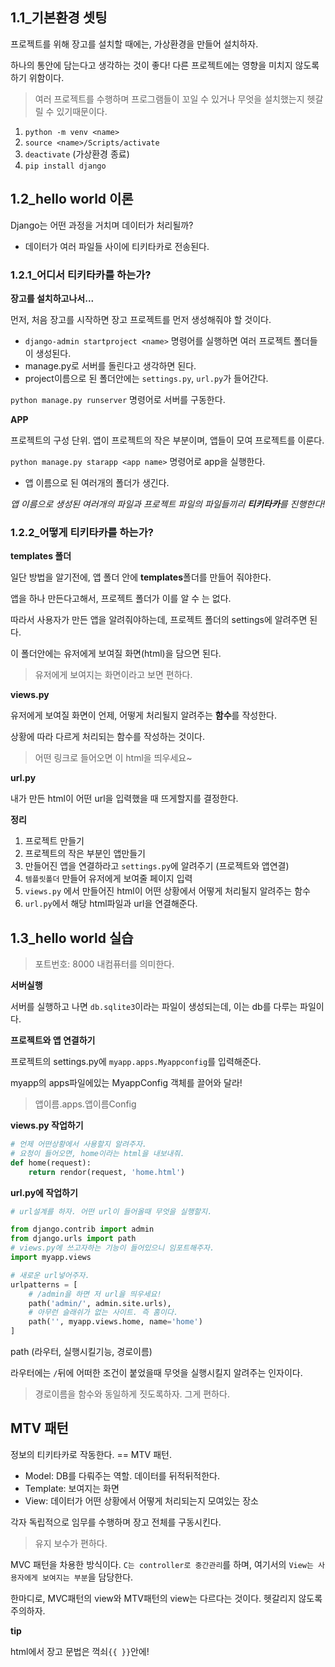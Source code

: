 ## 1.1_기본환경 셋팅

프로젝트를 위해 장고를 설치할 때에는, 가상환경을 만들어 설치하자.

하나의 통안에 담는다고 생각하는 것이 좋다! 다른 프로젝트에는 영향을 미치지 않도록 하기 위함이다. 

> 여러 프로젝트를 수행하며 프로그램들이 꼬일 수 있거나 무엇을 설치했는지 헷갈릴 수 있기때문이다.

1. `python -m venv <name>`
2. `source <name>/Scripts/activate`
3. `deactivate` (가상환경 종료)
4. `pip install django`



## 1.2_hello world 이론

Django는 어떤 과정을 거치며 데이터가 처리될까?

- 데이터가 여러 파일들 사이에 티키타카로 전송된다.

### 1.2.1_어디서 티키타카를 하는가?

__장고를 설치하고나서...__

먼저, 처음 장고를 시작하면 장고 프로젝트를 먼저 생성해줘야 할 것이다.

- `django-admin startproject <name>` 명령어를 실행하면 여러 프로젝트 폴더들이 생성된다.
- manage.py로 서버를 돌린다고 생각하면 된다.
- project이름으로 된 폴더안에는 `settings.py`, `url.py`가 들어간다.

`python manage.py runserver` 명령어로 서버를 구동한다.

__APP__

프로젝트의 구성 단위. 앱이 프로젝트의 작은 부분이며, 앱들이 모여 프로젝트를 이룬다.

`python manage.py starapp <app name>` 명령어로 app을 실행한다.

- 앱 이름으로 된 여러개의 폴더가 생긴다.

_앱 이름으로 생성된 여러개의 파일과 프로젝트 파일의 파일들끼리 **티키타카**를 진행한다!_

### 1.2.2_어떻게 티키타카를 하는가?

__templates 폴더__

일단 방법을 알기전에, 앱 폴더 안에 **templates**폴더를 만들어 줘야한다.

앱을 하나 만든다고해서, 프로젝트 폴더가 이를 알 수 는 없다.

따라서 사용자가 만든 앱을 알려줘야하는데, 프로젝트 폴더의 settings에 알려주면 된다.

이 폴더안에는 유저에게 보여질 화면(html)을 담으면 된다.

> 유저에게 보여지는 화면이라고 보면 편하다.

__views.py__

유저에게 보여질 화면이 언제, 어떻게 처리될지 알려주는 **함수**를 작성한다.

상황에 따라 다르게 처리되는 함수를 작성하는 것이다.

> 어떤 링크로 들어오면 이 html을 띄우세요~ 

__url.py__

내가 만든 html이 어떤 url을 입력했을 때 뜨게할지를 결정한다.

__정리__

1. 프로젝트 만들기
2. 프로젝트의 작은 부분인 앱만들기
3. 만들어진 앱을 연결하라고 `settings.py`에 알려주기 (프로젝트와 앱연결)
4. `템플릿폴더` 만들어 유저에게 보여줄 페이지 입력
5. `views.py` 에서 만들어진 html이 어떤 상황에서 어떻게 처리될지 알려주는 함수
6. `url.py`에서 해당 html파일과 url을 연결해준다.



## 1.3_hello world 실습

> 포트번호: 8000 내컴퓨터를 의미한다.

__서버실행__

서버를 실행하고 나면 `db.sqlite3`이라는 파일이 생성되는데, 이는 db를 다루는 파일이다.

__프로젝트와 앱 연결하기__

프로젝트의 settings.py에 `myapp.apps.Myappconfig`를 입력해준다.

myapp의 apps파일에있는 MyappConfig 객체를 끌어와 달라!

> 앱이름.apps.앱이름Config

__views.py 작업하기__

```python
# 언제 어떤상황에서 사용할지 알려주자.
# 요청이 들어오면, home이라는 html을 내보내줘.
def home(request):
    return rendor(request, 'home.html')
```



__url.py에 작업하기__

```python
# url설계를 하자. 어떤 url이 들어올때 무엇을 실행할지.

from django.contrib import admin
from django.urls import path
# views.py에 쓰고자하는 기능이 들어있으니 임포트해주자.
import myapp.views

# 새로운 url넣어주자.
urlpatterns = [
    # /admin을 하면 저 url을 띄우세요!
    path('admin/', admin.site.urls),
    # 아무런 슬래쉬가 없는 사이트. 즉 홈이다.
    path('', myapp.views.home, name='home')
]
```

path (라우터, 실행시킬기능, 경로이름)

라우터에는 `/`뒤에 어떠한 조건이 붙었을때 무엇을 실행시킬지 알려주는 인자이다.

> 경로이름을 함수와 동일하게 짓도록하자. 그게 편하다.



## MTV 패턴

정보의 티키타카로 작동한다. == MTV 패턴.

- Model: DB를 다뤄주는 역할. 데이터를 뒤적뒤적한다.
- Template: 보여지는 화면
- View: 데이터가 어떤 상황에서 어떻게 처리되는지 모여있는 장소

각자 독립적으로 임무를 수행하며 장고 전체를 구동시킨다.

> 유지 보수가 편하다.

MVC 패턴을 차용한 방식이다. `C는 controller로 중간관리`를 하며, 여기서의 `View는 사용자에게 보여지는 부분`을 담당한다.

한마디로, MVC패턴의 view와 MTV패턴의 view는 다르다는 것이다. 헷갈리지 않도록 주의하자.

__tip__

html에서 장고 문법은 꺽쇠`{{ }}`안에! 